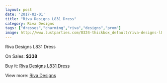 ```yaml
---
layout: post
date: '2017-02-01'
title: "Riva Designs L831 Dress"
category: Riva Designs
tags: ["dresses","charming","riva","designs","prom"]
image: http://www.lustparties.com/8324-thickbox_default/riva-designs-l831-dress.jpg
---
```

Riva Designs L831 Dress

On Sales: **$338**
<a href="https://www.lustparties.com/en/riva-designs/2801-riva-designs-l831-dress.html"><amp-img layout="responsive" width="600" height="600" src="//www.lustparties.com/8324-thickbox_default/riva-designs-l831-dress.jpg" alt="Riva Designs L831 Dress 0" /></a>
<a href="https://www.lustparties.com/en/riva-designs/2801-riva-designs-l831-dress.html"><amp-img layout="responsive" width="600" height="600" src="//www.lustparties.com/8326-thickbox_default/riva-designs-l831-dress.jpg" alt="Riva Designs L831 Dress 1" /></a>
<a href="https://www.lustparties.com/en/riva-designs/2801-riva-designs-l831-dress.html"><amp-img layout="responsive" width="600" height="600" src="//www.lustparties.com/8325-thickbox_default/riva-designs-l831-dress.jpg" alt="Riva Designs L831 Dress 2" /></a>

Buy it: [Riva Designs L831 Dress](https://www.lustparties.com/en/riva-designs/2801-riva-designs-l831-dress.html "Riva Designs L831 Dress")

View more: [Riva Designs](https://www.lustparties.com/en/6-riva-designs "Riva Designs")